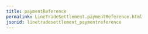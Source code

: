 ```yaml
---
title: paymentReference
permalink: LineTradeSettlement.paymentReference.html
jsonid: linetradesettlement_paymentreference
---
```

